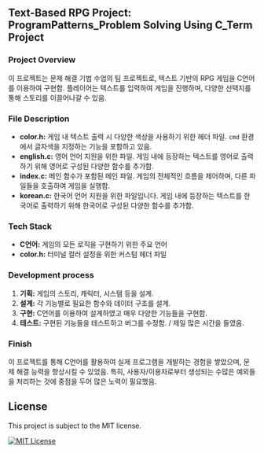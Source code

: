 ## Text-Based RPG Project: ProgramPatterns_Problem Solving Using C_Term Project

### Project Overview

이 프로젝트는 문제 해결 기법 수업의 팀 프로젝트로, 텍스트 기반의 RPG 게임을 C언어를 이용하여 구현함.
플레이어는 텍스트를 입력하여 게임을 진행하며, 다양한 선택지를 통해 스토리를 이끌어나갈 수 있음.

### File Description

* **color.h:** 게임 내 텍스트 출력 시 다양한 색상을 사용하기 위한 헤더 파일. `cmd` 환경에서 글자색을 지정하는 기능을 포함하고 있음.
* **english.c:** 영어 언어 지원을 위한 파일. 게임 내에 등장하는 텍스트를 영어로 출력하기 위해 영어로 구성된 다양한 함수를 추가함.
* **index.c:** 메인 함수가 포함된 메인 파일. 게임의 전체적인 흐름을 제어하며, 다른 파일들을 호출하여 게임을 실행함.
* **korean.c:** 한국어 언어 지원을 위한 파일입니다. 게임 내에 등장하는 텍스트를 한국어로 출력하기 위해 한국어로 구성된 다양한 함수를 추가함.

### Tech Stack

* **C언어:** 게임의 모든 로직을 구현하기 위한 주요 언어
* **color.h:** 터미널 컬러 설정을 위한 커스텀 헤더 파일

### Development process

1. **기획:** 게임의 스토리, 캐릭터, 시스템 등을 설계.
2. **설계:** 각 기능별로 필요한 함수와 데이터 구조를 설계.
3. **구현:** C언어를 이용하여 설계하였고 매우 다양한 기능들을 구현함.
4. **테스트:** 구현된 기능들을 테스트하고 버그를 수정함. / 제일 많은 시간을 들였음.

### Finish

이 프로젝트를 통해 C언어를 활용하여 실제 프로그램을 개발하는 경험을 쌓았으며, 문제 해결 능력을 향상시킬 수 있었음. 특히, 사용자/이용자로부터 생성되는 수많은 예외들을 처리하는 것에 중점을 두어 많은 노력이 필요했음.

## License

This project is subject to the MIT license.

[![MIT License](https://img.shields.io/badge/License-MIT-yellow.svg)](https://opensource.org/licenses/MIT)